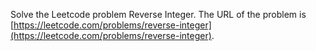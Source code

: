 Solve the Leetcode problem Reverse Integer.
The URL of the problem is [https://leetcode.com/problems/reverse-integer](https://leetcode.com/problems/reverse-integer).
